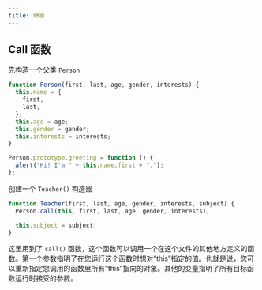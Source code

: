 ```yaml
---
title: 继承
---
```


## Call 函数

先构造一个父类 `Person`

```js
function Person(first, last, age, gender, interests) {
  this.name = {
    first,
    last,
  };
  this.age = age;
  this.gender = gender;
  this.interests = interests;
}

Person.prototype.greeting = function () {
  alert("Hi! I'm " + this.name.first + ".");
};
```

创建一个 `Teacher()` 构造器

```js
function Teacher(first, last, age, gender, interests, subject) {
  Person.call(this, first, last, age, gender, interests);

  this.subject = subject;
}
```

这里用到了 `call()` 函数，这个函数可以调用一个在这个文件的其他地方定义的函数。第一个参数指明了在您运行这个函数时想对“this”指定的值。也就是说，您可以重新指定您调用的函数里所有“this”指向的对象。其他的变量指明了所有目标函数运行时接受的参数。
